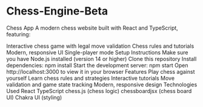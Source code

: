 # Chess-Engine-Beta

Chess App
A modern chess website built with React and TypeScript, featuring:

Interactive chess game with legal move validation
Chess rules and tutorials
Modern, responsive UI
Single-player mode
Setup Instructions
Make sure you have Node.js installed (version 14 or higher)
Clone this repository
Install dependencies:
npm install
Start the development server:
npm start
Open http://localhost:3000 to view it in your browser
Features
Play chess against yourself
Learn chess rules and strategies
Interactive tutorials
Move validation and game state tracking
Modern, responsive design
Technologies Used
React
TypeScript
chess.js (chess logic)
chessboardjsx (chess board UI)
Chakra UI (styling)
